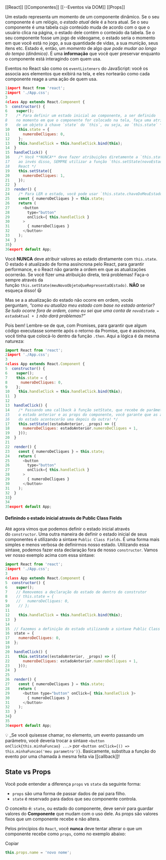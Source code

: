 [[React]]
[[Componentes]]
[[--Eventos via DOM]]
[[Props]]


Um estado representa um momento de um componente dinâmico. Se o seu componente é um relógio, o _estado atual_ dele é a hora atual. Se o seu componente é uma tabela cujo conteúdo muda de acordo com o que o usuário clica na página, o estado dele contém o conteúdo da tabela. Se o seu componente fosse um jogo de videogame, o estado seria o momento em que você está no jogo, a sua quantidade de vidas, a sua munição, seus itens etc. Estado é, então, um _momento_ de algo _que pode mudar ao longo do tempo (dinâmico)_. É uma **informação** que você quer preservar enquanto o componente está interagindo com quem usa.

Eventos no React são como os `eventListeners` do JavaScript: você os associa aos elementos que exibirá na tela, e eles nortearão como cada componente reage a uma ação de quem usa.

```jsx
1import React from 'react';
2import './App.css';
3
4class App extends React.Component {
5  constructor() {
6    super();
7    /* Para definir um estado inicial ao componente, a ser definido
8    no momento em que o componente for colocado na tela, faça uma atribuição
9    de um objeto à chave `state` do `this`, ou seja, ao `this.state` */
10    this.state = {
11      numeroDeCliques: 0,
12    };
13    this.handleClick = this.handleClick.bind(this);
14  }
15  handleClick() {
16    /* Você **NUNCA** deve fazer atribuições diretamente a `this.state`. Deve,
17    ao invés disso, SEMPRE utilizar a função `this.setState(novoEstado)` do
18    React */
19    this.setState({
20      numeroDeCliques: 1,
21    });
22  }
23  render() {
24    /* Para LER o estado, você pode usar `this.state.chaveDoMeuEstado` */
25    const { numeroDeCliques } = this.state;
26    return (
27      <button
28        type="button"
29        onClick={ this.handleClick }
30      >
31        { numeroDeCliques }
32      </button>
33    );
34  }
35}
36export default App;
```


Você **NUNCA** deve atribuir valores ao estado diretamente com `this.state`. O estado é atualizado de forma assíncrona pelo React, para garantir performance, e o React não garante a ordem em que as atualizações ocorrerão. Se você fizer uma atribuição direta, terá problemas! Faça-o sempre através da função `this.setState(meuNovoObjetoQueRepresentaOEstado)`. **NÃO** se esqueça disso! 😃

Mas se a a atualização do estado não ocorre em ordem, vocês perguntam, _“como eu atualizo meu estado com base no estado anterior? Se tudo ocorre fora de ordem, como eu sei que uma conta de `novoEstado = estadoAtual + 1` não dará problemas?”_

Pois bem! Lembre-se de que, com Promises, para garantir que algum código executasse somente após o retorno da Promise, que é assíncrona, você tinha que colocá-lo dentro da função `.then`. Aqui a lógica é da mesma natureza:

```jsx
import React from 'react';
2import './App.css';
3
4class App extends React.Component {
5  constructor() {
6    super();
7    this.state = {
8      numeroDeCliques: 0,
9    };
10    this.handleClick = this.handleClick.bind(this);
11  }
12
13  handleClick() {
14    /* Passando uma callback à função setState, que recebe de parâmetros
15    o estado anterior e as props do componente, você garante que as atualizações
16    do estado acontecerão uma depois da outra! */
17    this.setState((estadoAnterior, _props) => ({
18      numeroDeCliques: estadoAnterior.numeroDeCliques + 1,
19    }));
20  }
21
22  render() {
23    const { numeroDeCliques } = this.state;
24    return (
25      <button
26        type="button"
27        onClick={ this.handleClick }
28      >
29        { numeroDeCliques }
30      </button>
31    );
32  }
33}
34
35export default App;
```

#### Definindo o estado inicial através de Public Class Fields

Até agora vimos que podemos definir o estado inicial através do `constructor`. Uma outra maneira de definir o estado inicial de seus componentes é utilizando a sintaxe `Public Class Fields`. É uma forma mais simples e menos verbosa de definirmos nosso estado. Utilizando essa sintaxe, podemos fazer esta declaração fora de nosso `constructor`. Vamos ver nosso exemplo acima com essa sintaxe:
```jsx
import React from 'react';
2import './App.css';
3
4class App extends React.Component {
5  constructor() {
6    super();
7    // Removemos a declaração do estado de dentro do construtor
8    // this.state = {
9    //   numeroDeCliques: 0,
10    // };
11
12    this.handleClick = this.handleClick.bind(this);
13  }
14
15  // Fazemos a definição do estado utilizando a sintaxe Public Class Field
16  state = {
17    numeroDeCliques: 0,
18  };
19
20  handleClick() {
21    this.setState((estadoAnterior, _props) => ({
22      numeroDeCliques: estadoAnterior.numeroDeCliques + 1,
23    }));
24  }
25
26  render() {
27    const { numeroDeCliques } = this.state;
28    return (
29      <button type="button" onClick={ this.handleClick }>
30        { numeroDeCliques }
31      </button>
32    );
33  }
34}
35
36export default App;
```

💡 _Se você quisesse chamar, no elemento, um evento passando um parâmetro, você deveria trocar a sintaxe `<button onClick{this.minhaFuncao} ...>` por `<button onClick={() => this.minhaFuncao('meu parametro')}`. Basicamente, substitua a função do evento por uma chamada à mesma feita via [[callback]]!


## State vs Props

Você pode entender a diferença `props` vs `state` da seguinte forma:

-   `props` são uma forma de passar dados de pai para filho.
-   `state` é reservado para dados que seu componente controla.

O conceito é: `state`, ou estado do componente, deve servir para guardar valores do **Componente** que mudam com o uso dele. As props são valores fixos que um componente recebe e não altera.

Pelos princípios do `React`, você **nunca** deve tentar alterar o que um componente recebe como `props`, como no exemplo abaixo:

Copiar

```jsx
this.props.name = 'novo nome';
```